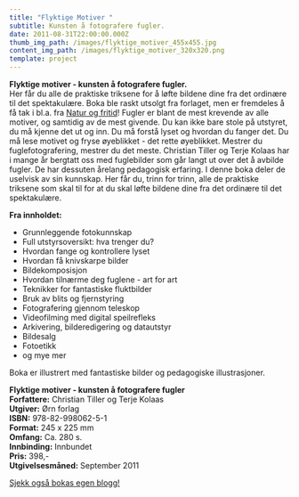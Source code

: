 ```yaml
---
title: "Flyktige Motiver "
subtitle: Kunsten å fotografere fugler.
date: 2011-08-31T22:00:00.000Z
thumb_img_path: /images/flyktige_motiver_455x455.jpg
content_img_path: /images/flyktige_motiver_320x320.png
template: project
---
```



**Flyktige motiver - kunsten å fotografere fugler.**  
Her får du alle de praktiske triksene for å løfte bildene dine fra det ordinære til det spektakulære. Boka ble raskt utsolgt fra forlaget, men er fremdeles å få tak i bl.a. fra [Natur og fritid](https://www.naturogfritid.no/default.asp?VS=detalj&ID=800003)! Fugler er blant de mest krevende av alle motiver, og samtidig av de mest givende. Du kan ikke bare stole på utstyret, du må kjenne det ut og inn. Du må forstå lyset og hvordan du fanger det. Du må lese motivet og fryse øyeblikket - det rette øyeblikket. Mestrer du fuglefotografering, mestrer du det meste. Christian Tiller og Terje Kolaas har i mange år bergtatt oss med fuglebilder som går langt ut over det å avbilde fugler. De har dessuten årelang pedagogisk erfaring. I denne boka deler de uselvisk av sin kunnskap. Her får du, trinn for trinn, alle de praktiske triksene som skal til for at du skal løfte bildene dine fra det ordinære til det spektakulære.

**Fra innholdet:**

*   Grunnleggende fotokunnskap
*   Full utstyrsoversikt: hva trenger du?
*   Hvordan fange og kontrollere lyset
*   Hvordan få knivskarpe bilder
*   Bildekomposisjon
*   Hvordan tilnærme deg fuglene - art for art
*   Teknikker for fantastiske fluktbilder
*   Bruk av blits og fjernstyring
*   Fotografering gjennom teleskop
*   Videofilming med digital speilrefleks
*   Arkivering, bilderedigering og datautstyr
*   Bildesalg
*   Fotoetikk
*   og mye mer

Boka er illustrert med fantastiske bilder og pedagogiske illustrasjoner.

**Flyktige motiver - kunsten å fotografere fugler**  
**Forfattere:** Christian Tiller og Terje Kolaas  
**Utgiver:** Ørn forlag  
**ISBN:** 978-82-998062-5-1  
**Format:** 245 x 225 mm  
**Omfang:** Ca. 280 s.  
**Innbinding:** Innbundet  
**Pris:** 398,-  
**Utgivelsesmåned:** September 2011

[Sjekk også bokas egen blogg!](https://flyktigemotiver.blogspot.com/)